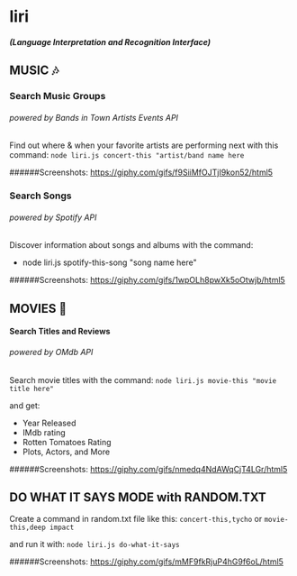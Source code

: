 # liri 
##### (Language Interpretation and Recognition Interface)


## MUSIC :notes:
### Search Music Groups 
###### powered by Bands in Town Artists Events API
Find out where & when your favorite artists are performing next with this command:
`node liri.js concert-this "artist/band name here`

######Screenshots:
https://giphy.com/gifs/f9SiiMfOJTjI9kon52/html5

### Search Songs 
###### powered by Spotify API
Discover information about songs and albums with the command:
* node liri.js spotify-this-song "song name here"

######Screenshots:
https://giphy.com/gifs/1wpOLh8pwXk5oOtwjb/html5

## MOVIES :movie_camera:
#### Search Titles and Reviews 
###### powered by OMdb API
Search movie titles with the command:
`node liri.js movie-this "movie title here"`

and get:
* Year Released
* IMdb rating
* Rotten Tomatoes Rating
* Plots, Actors, and More

######Screenshots:
https://giphy.com/gifs/nmedq4NdAWqCjT4LGr/html5

## DO WHAT IT SAYS MODE with RANDOM.TXT
Create a command in random.txt file like this:
`concert-this,tycho` or `movie-this,deep impact`

and run it with:
`node liri.js do-what-it-says`

######Screenshots:
https://giphy.com/gifs/mMF9fkRjuP4hG9f6oL/html5